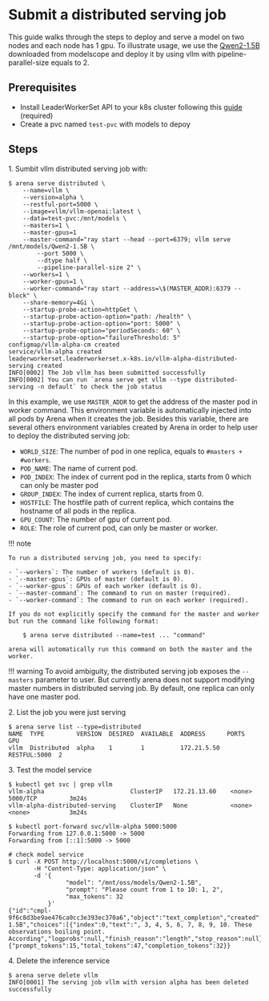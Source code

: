 # Submit a distributed serving job

This guide walks through the steps to deploy and serve a model on two nodes and each node has 1 gpu. To illustrate usage, we use the [Qwen2-1.5B](https://modelscope.cn/models/Qwen/Qwen2-1.5B) downloaded from modelscope and deploy it by using vllm with pipeline-parallel-size equals to 2.

## Prerequisites

- Install LeaderWorkerSet API to your k8s cluster following this [guide](https://github.com/kubernetes-sigs/lws/blob/main/docs/setup/install.md) (required)
- Create a pvc named `test-pvc` with models to depoy

## Steps

1\. Sumbit vllm distributed serving job with:

    $ arena serve distributed \
        --name=vllm \
        --version=alpha \
        --restful-port=5000 \
        --image=vllm/vllm-openai:latest \
        --data=test-pvc:/mnt/models \
        --masters=1 \
        --master-gpus=1
        --master-command="ray start --head --port=6379; vllm serve /mnt/models/Qwen2-1.5B \
            --port 5000 \
            --dtype half \
            --pipeline-parallel-size 2" \
        --workers=1 \
        --worker-gpus=1 \
        --worker-command="ray start --address=\$(MASTER_ADDR):6379 --block" \
        --share-memory=4Gi \
        --startup-probe-action=httpGet \
        --startup-probe-action-option="path: /health" \
        --startup-probe-action-option="port: 5000" \
        --startup-probe-option="periodSeconds: 60" \
        --startup-probe-option="failureThreshold: 5"
    configmap/vllm-alpha-cm created
    service/vllm-alpha created
    leaderworkerset.leaderworkerset.x-k8s.io/vllm-alpha-distributed-serving created
    INFO[0002] The Job vllm has been submitted successfully 
    INFO[0002] You can run `arena serve get vllm --type distributed-serving -n default` to check the job status
    
In this example, we use `MASTER_ADDR` to get the address of the master pod in worker command. This environment variable is automatically injected into all pods by Arena when it creates the job. Besides this variable, there are several others environment variables created by Arena in order to help user to deploy the distributed serving job:

- `WORLD_SIZE`: The number of pod in one replica, equals to `#masters + #workers`.
- `POD_NAME`: The name of current pod.
- `POD_INDEX`: The index of current pod in the replica, starts from 0 which can only be master pod
- `GROUP_INDEX`: The index of current replica, starts from 0.
- `HOSTFILE`: The hostfile path of current replica, which contains the hostname of all pods in the replica.
- `GPU_COUNT`: The number of gpu of current pod.
- `ROLE`: The role of current pod, can only be master or worker.

!!! note

    To run a distributed serving job, you need to specify:

    - `--workers`: The number of workers (default is 0).
    - `--master-gpus`: GPUs of master (default is 0).
    - `--worker-gpus`: GPUs of each worker (default is 0).
    - `--master-command`: The command to run on master (required).
    - `--worker-command`: The command to run on each worker (required).
    
    If you do not explicitly specify the command for the master and worker but run the command like following format:

        $ arena serve distributed --name=test ... "command"

    arena will automatically run this command on both the master and the worker.

!!! warning
    To avoid ambiguity, the distributed serving job exposes the `--masters` parameter to user. But currently arena does not support modifying master numbers in distributed serving job. By default, one replica can only have one master pod.

2\. List the job you were just serving

    $ arena serve list --type=distributed
    NAME  TYPE         VERSION  DESIRED  AVAILABLE  ADDRESS      PORTS         GPU
    vllm  Distributed  alpha    1        1          172.21.5.50  RESTFUL:5000  2

3\. Test the model service 
    
    $ kubectl get svc | grep vllm
    vllm-alpha                        ClusterIP   172.21.13.60    <none>        5000/TCP         3m24s
    vllm-alpha-distributed-serving    ClusterIP   None            <none>        <none>           3m24s

    $ kubectl port-forward svc/vllm-alpha 5000:5000
    Forwarding from 127.0.0.1:5000 -> 5000
    Forwarding from [::1]:5000 -> 5000

    # check model service
    $ curl -X POST http://localhost:5000/v1/completions \
           -H "Content-Type: application/json" \
           -d '{
                    "model": "/mnt/oss/models/Qwen2-1.5B",
                    "prompt": "Please count from 1 to 10: 1, 2",
                    "max_tokens": 32
               }'
    {"id":"cmpl-9f6c8d3be9ae476ca0cc3e393ec370a6","object":"text_completion","created":1730190958,"model":"/mnt/oss/models/Qwen2-1.5B","choices":[{"index":0,"text":", 3, 4, 5, 6, 7, 8, 9, 10. These observations boiling point. According","logprobs":null,"finish_reason":"length","stop_reason":null}],"usage":{"prompt_tokens":15,"total_tokens":47,"completion_tokens":32}}


4\. Delete the inference service
    
    $ arena serve delete vllm
    INFO[0001] The serving job vllm with version alpha has been deleted successfully